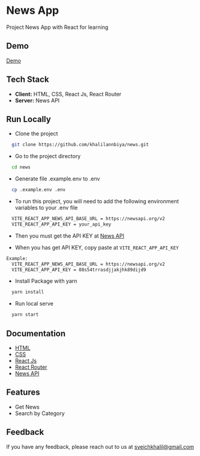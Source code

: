 # News App

Project News App with React for learning
## Demo

[Demo](https://khalilannbiya.github.io/news/)


## Tech Stack

- **Client:** HTML, CSS, React Js, React Router
- **Server:** News API


## Run Locally

- Clone the project

```bash
  git clone https://github.com/khalilannbiya/news.git
```

- Go to the project directory

```bash
  cd news
```

- Generate file .example.env to .env

```bash
  cp .example.env .env
```

- To run this project, you will need to add the following environment variables to your .env file

```bash
  VITE_REACT_APP_NEWS_API_BASE_URL = https://newsapi.org/v2
  VITE_REACT_APP_API_KEY = your_api_key
```

- Then you must get the API KEY at [News API](https://newsapi.org/docs/get-started)

- When you has get API KEY, copy paste at `VITE_REACT_APP_API_KEY`
```bash
Example:
  VITE_REACT_APP_NEWS_API_BASE_URL = https://newsapi.org/v2
  VITE_REACT_APP_API_KEY = 08s54trrasdjjakjhk89dijd9
```

- Install Package with yarn

```bash
  yarn install
```

- Run local serve

```bash
  yarn start
```
## Documentation

- [HTML](https://developer.mozilla.org/en-US/docs/Web/HTML)
- [CSS](https://developer.mozilla.org/en-US/docs/Web/CSS)
- [React Js](https://reactjs.org/)
- [React Router](https://reactrouter.com/en/main)
- [News API](https://newsapi.org/docs/get-started)

## Features

- Get News
- Search by Category


## Feedback

If you have any feedback, please reach out to us at syeichkhalil@gmail.com

